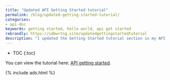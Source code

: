 ```yaml
---
title: "Updated API Getting Started tutorial"
permalink: /blog/updated-getting-started-tutorial/
categories:
- api-doc
keywords: getting started, hello world, api get started
rebrandly: https://idbwrtng.site/updatedgettingstartedtutorial
description: "I updated the Getting Started tutorial section in my API course. I included a new section about the philosophic foundations of getting started tutorials, as I believe that this mindset toward action-oriented learning in API documentation is key. I also realized that the Run in Postman buttons are now forked collections in a web interface rather than static code that is downloaded to a local Postman client. So much changes in API tools that from one year to the next, any tutorial is sure to become outdated."
---
```


* TOC
{:toc}

You can view the tutorial here: [API getting started](/learnapidoc/docapis_doc_getting_started_section.html).

{% include ads.html %}

